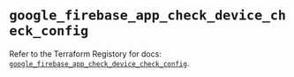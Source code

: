 # `google_firebase_app_check_device_check_config`

Refer to the Terraform Registory for docs: [`google_firebase_app_check_device_check_config`](https://registry.terraform.io/providers/hashicorp/google-beta/5.29.0/docs/resources/google_firebase_app_check_device_check_config).
